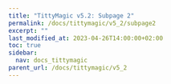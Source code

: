 ```yaml
---
title: "TittyMagic v5.2: Subpage 2"
permalink: /docs/tittymagic/v5_2/subpage2
excerpt: ""
last_modified_at: 2023-04-26T14:00:00+02:00
toc: true
sidebar:
  nav: docs_tittymagic
parent_url: /docs/tittymagic/v5_2
---
```

